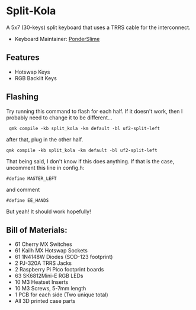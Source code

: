 # Split-Kola

A 5x7 (30-keys) split keyboard that uses a TRRS cable for the interconnect.

* Keyboard Maintainer: [PonderSlime](https://github.com/ponderslime)

## Features
* Hotswap Keys
* RGB Backlit Keys 

## Flashing
Try running this command to flash for each half. If it doesn't work, then I probably need to change it to be different...
```
 qmk compile -kb split_kola -km default -bl uf2-split-left
```
after that, plug in the other half.
```
qmk compile -kb split_kola -km default -bl uf2-split-left
```

That being said, I don't know if this does anything. If that is the case, uncomment this line in config.h:
```
#define MASTER_LEFT
```

and comment
```
#define EE_HANDS
```

But yeah! It should work hopefully!



## Bill of Materials:
- 61 Cherry MX Switches
- 61 Kailh MX Hotswap Sockets
- 61 1N4148W Diodes (SOD-123 footprint)
- 2 PJ-320A TRRS Jacks
- 2 Raspberry Pi Pico footprint boards
- 63 SK6812Mini-E RGB LEDs
- 10 M3 Heatset Inserts
- 10 M3 Screws, 5-7mm length
- 1 PCB for each side (Two unique total)
- All 3D printed case parts
